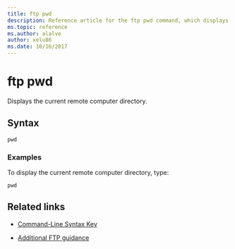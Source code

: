 ```yaml
---
title: ftp pwd
description: Reference article for the ftp pwd command, which displays the current remote computer directory.
ms.topic: reference
ms.author: alalve
author: xelu86
ms.date: 10/16/2017
---
```


# ftp pwd



Displays the current remote computer directory.

## Syntax

```
pwd
```

### Examples

To display the current remote computer directory, type:

```
pwd
```

## Related links

- [Command-Line Syntax Key](command-line-syntax-key.md)

- [Additional FTP guidance](/previous-versions/orphan-topics/ws.10/cc756013(v=ws.10))
